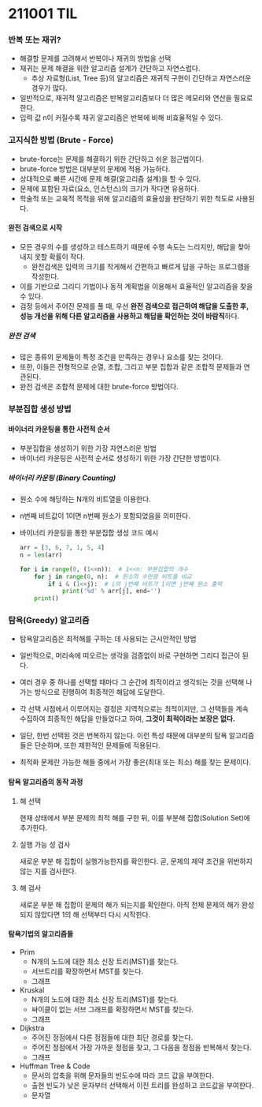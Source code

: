 # 211001 TIL

 

### 반복 또는 재귀?

- 해결할 문제를 고려해서 반복이나 재귀의 방법을 선택
- 재귀는 문제 해결을 위한 알고리즘 설계가 간단하고 자연스럽다.
  - 추상 자료형(List, Tree 등)의 알고리즘은 재귀적 구현이 간단하고 자연스러운 경우가 많다.
- 일반적으로, 재귀적 알고리즘은 반복알고리즘보다 더 많은 메모리와 연산을 필요로 한다.
- 입력 값 n이 커질수록 재귀 알고리즘은 반복에 비해 비효율적일 수 있다.



### 고지식한 방법 (Brute - Force)

- brute-force는 문제를 해결하기 위한 간단하고 쉬운 접근법이다.
- brute-force 방법은 대부분의 문제에 적용 가능하다.
- 상대적으로 빠른 시간에 문제 해결(알고리즘 설계)을 할 수 있다.
- 문제에 포함된 자료(요소, 인스턴스)의 크기가 작다면 유용하다.
- 학술적 또는 교육적 목적을 위해 알고리즘의 효율성을 판단하기 위한 척도로 사용된다.

#### 완전 검색으로 시작

- 모든 경우의 수를 생성하고 테스트하기 때문에 수행 속도는 느리지만, 해답을 찾아내지 못할 확률이 작다.
  - 완전검색은 입력의 크기를 작게해서 간편하고 빠르게 답을 구하는 프로그램을 작성한다.
- 이를 기반으로 그리디 기법이나 동적 계획법을 이용해서 효율적인 알고리즘을 찾을 수 있다.
- 검정 등에서 주어진 문제를 풀 때, 우선 **완전 검색으로 접근하여 해답을 도출한 후, 성능 개선을 위해 다른 알고리즘을 사용하고 해답을 확인하는 것이 바람직**하다.

##### 완전 검색

- 많은 종류의 문제들이 특정 조건을 만족하는 경우나 요소를 찾는 것이다.
- 또한, 이들은 전형적으로 순열, 조합, 그리고 부분 집합과 같은 조합적 문제들과 연관된다.
- 완전 검색은 조합적 문제에 대한 brute-force 방법이다.



### 부분집합 생성 방법

#### 바이너리 카운팅을 통한 사전적 순서

- 부분집합을 생성하기 위한 가장 자연스러운 방법
- 바이너리 카운팅은 사전적 순서로 생성하기 위한 가장 간단한 방법이다.

##### 바이너리 카운팅 (Binary Counting)

- 원소 수에 해당하는 N개의 비트열을 이용한다.

- n번째 비트값이 1이면 n번째 원소가 포함되었음을 의미한다.

- 바이너리 카운팅을 통한 부분집합 생성 코드 예시

  ```python
  arr = [3, 6, 7, 1, 5, 4]
  n = len(arr)
  
  for i in range(0, (1<<n)):  # 1<<n: 부분집합의 개수
      for j in range(0, n):  # 원소의 수만큼 비트를 비교
          if i & (1<<j):  # i의 j번째 비트가 1이면 j번째 원소 출력
              print('%d' % arr[j], end='')
      print()
  ```



### 탐욕(Greedy) 알고리즘

- 탐욕알고리즘은 최적해를 구하는 데 사용되는 근시안적인 방법
- 일반적으로, 머리속에 떠오르는 생각을 검증없이 바로 구현하면 그리디 접근이 된다.
- 여러 경우 중 하나를 선택할 때마다 그 순간에 최적이라고 생각되는 것을 선택해 나가는 방식으로 진행하여 최종적인 해답에 도달한다.
- 각 선택 시점에서 이루어지는 결정은 지역적으로는 최적이지만, 그 선택들을 계속 수집하여 최종적인 해답을 만들었다고 하여, **그것이 최적이라는 보장은 없다.**

- 일단, 한번 선택된 것은 번복하지 않는다. 이런 특성 때문에 대부분의 탐욕 알고리즘들은 단순하며, 또한 제한적인 문제들에 적용된다.
- 최적화 문제란 가능한 해들 중에서 가장 좋은(최대 또는 최소) 해를 찾는 문제이다.

#### 탐욕 알고리즘의 동작 과정

1. 해 선택

   현재 상태에서 부분 문제의 최적 해를 구한 뒤, 이를 부분해 집합(Solution Set)에 추가한다.

2. 실행 가능 성 검사

   새로운 부분 해 집합이 실행가능한지를 확인한다. 곧, 문제의 제약 조건을 위반하지 않는 지를 검사한다.

3. 해 검사

   새로운 부분 해 집합이 문제의 해가 되는지를 확인한다. 아직 전체 문제의 해가 완성되지 않았다면 1의 해 선택부터 다시 시작한다.

#### 탐욕기법의 알고리즘들

- Prim
  - N개의 노드에 대한 최소 신장 트리(MST)를 찾는다.
  - 서브트리를 확장하면서 MST를 찾는다.
  - 그래프
- Kruskal
  - N개의 노드에 대한 최소 신장 트리(MST)를 찾는다.
  - 싸이클이 없는 서브 그래프를 확장하면서 MST를 찾는다.
  - 그래프
- Dijkstra
  - 주어진 정점에서 다른 정점들에 대한 최단 경로를 찾는다.
  - 주어진 정점에서 가장 가까운 정점을 찾고, 그 다음을 정점을 반복해서 찾는다.
  - 그래프
- Huffman Tree & Code
  - 문서의 압축을 위해 문자들의 빈도수에 따라 코드 값을 부여한다.
  - 출현 빈도가 낮은 문자부터 선택해서 이진 트리를 완성하고 코드값을 부여한다.
  - 문자열



